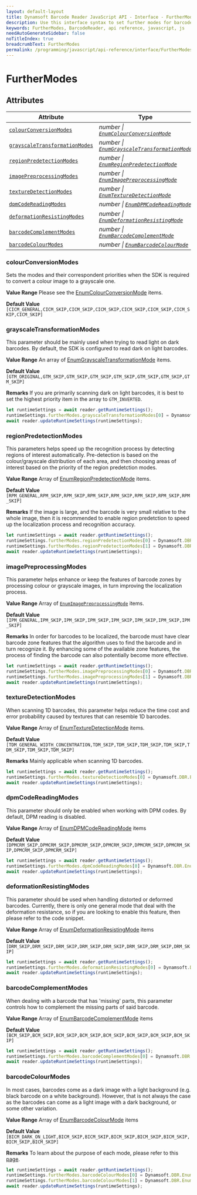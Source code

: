 ```yaml
---
layout: default-layout
title: Dynamsoft Barcode Reader JavaScript API - Interface - FurtherModes
description: Use this interface syntax to set further modes for barcodes in Dynamsoft Barcode Reader for JavaScript.
keywords: FurtherModes, BarcodeReader, api reference, javascript, js
needAutoGenerateSidebar: false
noTitleIndex: true
breadcrumbText: FurtherModes
permalink: /programming/javascript/api-reference/interface/FurtherModes.html
---
```


# FurtherModes

## Attributes

| Attribute | Type |
|---------- | ---- |
| [`colourConversionModes`](#colourconversionmodes) | *number &#124; [`EnumColourConversionMode`](../enum/EnumColourConversionMode.md)* |
| [`grayscaleTransformationModes`](#grayscaletransformationmodes) | *number &#124; [`EnumGrayscaleTransformationMode`](../enum/EnumGrayscaleTransformationMode.md)* |
| [`regionPredetectionModes`](#regionpredetectionmodes) | *number &#124; [`EnumRegionPredetectionMode`](../enum/EnumRegionPredetectionMode.md)* |
| [`imagePreprocessingModes`](#imagepreprocessingmodes) | *number &#124; [`EnumImagePreprocessingMode`](../enum/EnumImagePreprocessingMode.md)* |
| [`textureDetectionModes`](#texturedetectionmodes) | *number &#124; [`EnumTextureDetectionMode`](../enum/EnumTextureDetectionMode.md)* |
| [`dpmCodeReadingModes`](#dpmcodereadingmodes) | *number &#124; [`EnumDPMCodeReadingMode`](../enum/EnumDPMCodeReadingMode.md)* |
| [`deformationResistingModes`](#deformationresistingmodes) | *number &#124; [`EnumDeformationResistingMode`](../enum/EnumDeformationResistingMode.md)*  |
| [`barcodeComplementModes`](#barcodecolourmodes) | *number &#124; [`EnumBarcodeComplementMode`](../enum/EnumBarcodeComplementMode.md)* |
| [`barcodeColourModes`](#barcodecolourmodes) | *number &#124; [`EnumBarcodeColourMode`](../enum/EnumBarcodeColourMode.md)* |

### colourConversionModes

Sets the modes and their correspondent priorities when the SDK is required to convert a colour image to a grayscale one.

**Value Range** Please see the [EnumColourConversionMode](../enum/EnumColourConversionMode.md) items.

**Default Value** `[CICM_GENERAL,CICM_SKIP,CICM_SKIP,CICM_SKIP,CICM_SKIP,CICM_SKIP,CICM_SKIP,CICM_SKIP]`

### grayscaleTransformationModes

This parameter should be mainly used when trying to read light on dark barcodes. By default, the SDK is configured to read dark on light barcodes.

**Value Range** An array of [EnumGrayscaleTransformationMode](../enum/EnumGrayscaleTransformationMode.md) items.

**Default Value** `[GTM_ORIGINAL,GTM_SKIP,GTM_SKIP,GTM_SKIP,GTM_SKIP,GTM_SKIP,GTM_SKIP,GTM_SKIP]`

**Remarks** If you are primarily scanning dark on light barcodes, it is best to set the highest priority item in the array to `GTM_INVERTED`.

```js
let runtimeSettings = await reader.getRuntimeSettings();
runtimeSettings.furtherModes.grayscaleTransformationModes[0] = Dynamsoft.DBR.EnumGrayscaleTransformationMode.GTM_INVERTED;
await reader.updateRuntimeSettings(runtimeSettings);
```

### regionPredetectionModes

This parameters helps speed up the recognition process by detecting regions of interest automatically. Pre-detection is based on the colour/grayscale distribution of each area, and then choosing areas of interest based on the priority of the region predetction modes.

**Value Range** Array of [EnumRegionPredetectionMode](../enum/EnumRegionPredetectionMode.md) items.

**Default Value** `[RPM_GENERAL,RPM_SKIP,RPM_SKIP,RPM_SKIP,RPM_SKIP,RPM_SKIP,RPM_SKIP,RPM_SKIP]`

**Remarks** If the image is large, and the barcode is very small relative to the whole image, then it is recommended to enable region predetction to speed up the localization process and recognition accuracy.

```js
let runtimeSettings = await reader.getRuntimeSettings();
runtimeSettings.furtherModes.regionPredetectionModes[0] = Dynamsoft.DBR.EnumRegionPredetectionMode.RPM_GENERAL_RGB_CONTRAST;
runtimeSettings.furtherModes.regionPredetectionModes[1] = Dynamsoft.DBR.EnumRegionPredetectionMode.RPM_GENERAL;
await reader.updateRuntimeSettings(runtimeSettings);
```

### imagePreprocessingModes

This parameter helps enhance or keep the features of barcode zones by processing colour or grayscale images, in turn improving the localization process.

**Value Range** Array of [`EnumImagePreprocessingMode`](../enum/EnumImagePreprocessingMode.md) items.

**Default Value** `[IPM_GENERAL,IPM_SKIP,IPM_SKIP,IPM_SKIP,IPM_SKIP,IPM_SKIP,IPM_SKIP,IPM_SKIP]`

**Remarks** In order for barcodes to be localized, the barcode must have clear barcode zone features that the algorithm uses to find the barcode and in turn recognize it. By enhancing some of the available zone features, the process of finding the barcode can also potentially become more effective.

```js
let runtimeSettings = await reader.getRuntimeSettings();
runtimeSettings.furtherModes.imagePreprocessingModes[0] = Dynamsoft.DBR.EnumImagePreprocessingMode.IPM_GRAY_SMOOTH;
runtimeSettings.furtherModes.imagePreprocessingModes[1] = Dynamsoft.DBR.EnumImagePreprocessingMode.IPM_SHARPEN_SMOOTH;
await reader.updateRuntimeSettings(runtimeSettings);
```

### textureDetectionModes

When scanning 1D barcodes, this parameter helps reduce the time cost and error probability caused by textures that can resemble 1D barcodes.

**Value Range** Array of [EnumTextureDetectionMode](../enum/EnumTextureDetectionMode.md) items.

**Default Value** `[TDM_GENERAL_WIDTH_CONCENTRATION,TDM_SKIP,TDM_SKIP,TDM_SKIP,TDM_SKIP,TDM_SKIP,TDM_SKIP,TDM_SKIP]`

**Remarks** Mainly applicable when scanning 1D barcodes.

```js
let runtimeSettings = await reader.getRuntimeSettings();
runtimeSettings.furtherModes.textureDetectionModes[0] = Dynamsoft.DBR.EnumTextureDetectionMode.TDM_SKIP; // to disable this parameter completely
await reader.updateRuntimeSettings(runtimeSettings);
```

### dpmCodeReadingModes

This parameter should only be enabled when working with DPM codes. By default, DPM reading is disabled.

**Value Range** Array of [EnumDPMCodeReadingMode](../enum/EnumDPMCodeReadingMode.md) items

**Default Value** `[DPMCRM_SKIP,DPMCRM_SKIP,DPMCRM_SKIP,DPMCRM_SKIP,DPMCRM_SKIP,DPMCRM_SKIP,DPMCRM_SKIP,DPMCRM_SKIP]`

```js
let runtimeSettings = await reader.getRuntimeSettings();
runtimeSettings.furtherModes.dpmCodeReadingModes[0] = Dynamsoft.DBR.EnumDPMCodeReadingMode.DPMCRM_GENERAL; // to enable DPM code reading set the highest priority item to General
await reader.updateRuntimeSettings(runtimeSettings);
```

### deformationResistingModes

This parameter should be used when handling distorted or deformed barcodes. Currently, there is only one general mode that deal with the deformation resistance, so if you are looking to enable this feature, then please refer to the code snippet.

**Value Range** Array of [EnumDeformationResistingMode](../enum/EnumDeformationResistingMode.md) items

**Default Value** `[DRM_SKIP,DRM_SKIP,DRM_SKIP,DRM_SKIP,DRM_SKIP,DRM_SKIP,DRM_SKIP,DRM_SKIP]`

```js
let runtimeSettings = await reader.getRuntimeSettings();
runtimeSettings.furtherModes.deformationResistingModes[0] = Dynamsoft.DBR.EnumDeformationResistingMode.DRM_GENERAL; // to enable deformation resistance set the highest priority item to General
await reader.updateRuntimeSettings(runtimeSettings);
```

### barcodeComplementModes

When dealing with a barcode that has 'missing' parts, this parameter controls how to complement the missing parts of said barcode.

**Value Range** Array of [EnumBarcodeComplementMode](../enum/EnumBarcodeComplementMode.md) items

**Default Value** `[BCM_SKIP,BCM_SKIP,BCM_SKIP,BCM_SKIP,BCM_SKIP,BCM_SKIP,BCM_SKIP,BCM_SKIP]`

```js
let runtimeSettings = await reader.getRuntimeSettings();
runtimeSettings.furtherModes.barcodeComplementModes[0] = Dynamsoft.DBR.EnumBarcodeComplementMode.BCM_GENERAL; // to enable the barcode complement feature set the highest priority item to General
await reader.updateRuntimeSettings(runtimeSettings);
```

### barcodeColourModes

In most cases, barcodes come as a dark image with a light background (e.g. black barcode on a white background). However, that is not always the case as the barcodes can come as a light image with a dark background, or some other variation.

**Value Range** Array of [EnumBarcodeColourMode](../enum/EnumBarcodeColourMode.md) items

**Default Value** `[BICM_DARK_ON_LIGHT,BICM_SKIP,BICM_SKIP,BICM_SKIP,BICM_SKIP,BICM_SKIP,BICM_SKIP,BICM_SKIP]`

**Remarks** To learn about the purpose of each mode, please refer to this [page](https://www.dynamsoft.com/barcode-reader/parameters/reference/barcode-colour-modes.html?ver=latest).

```js
let runtimeSettings = await reader.getRuntimeSettings();
runtimeSettings.furtherModes.barcodeColourModes[0] = Dynamsoft.DBR.EnumBarcodeColourMode.BICM_DARK_ON_LIGHT; // to support both dark-on-light and light-on-dark barcodes then the array must contain both modes.
runtimeSettings.furtherModes.barcodeColourModes[1] = Dynamsoft.DBR.EnumBarcodeColourMode.BICM_LIGHT_ON_DARK; // to support both dark-on-light and light-on-dark barcodes then the array must contain both modes.
await reader.updateRuntimeSettings(runtimeSettings);
```
